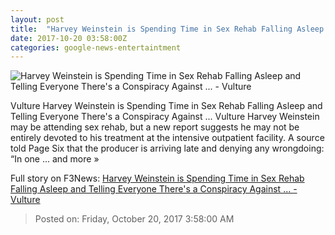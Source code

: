 ```yaml
---
layout: post
title:  "Harvey Weinstein is Spending Time in Sex Rehab Falling Asleep and Telling Everyone There's a Conspiracy Against ... - Vulture"
date: 2017-10-20 03:58:00Z
categories: google-news-entertaintment
---
```


![Harvey Weinstein is Spending Time in Sex Rehab Falling Asleep and Telling Everyone There's a Conspiracy Against ... - Vulture](https://pixel.nymag.com/imgs/daily/vulture/2017/10/19/19-harvey-weinstein-01.w1200.h630.jpg)

Vulture Harvey Weinstein is Spending Time in Sex Rehab Falling Asleep and Telling Everyone There's a Conspiracy Against ... Vulture Harvey Weinstein may be attending sex rehab, but a new report suggests he may not be entirely devoted to his treatment at the intensive outpatient facility. A source told Page Six that the producer is arriving late and denying any wrongdoing: “In one ... and more »


Full story on F3News: [Harvey Weinstein is Spending Time in Sex Rehab Falling Asleep and Telling Everyone There's a Conspiracy Against ... - Vulture](http://www.f3nws.com/n/pSqKGB)

> Posted on: Friday, October 20, 2017 3:58:00 AM

